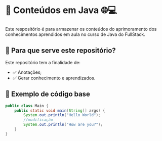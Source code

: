 # 🌟 Conteúdos em Java 🌐💻
###

Este respositório é para armazenar os conteúdos do aprimoramento dos conhecimentos aprendidos em aula no curso de Java do FullStack.

## 🧠 Para que serve este repositório?

Este repositório tem a finalidade de:

- ✅ Anotações;
- ✅ Gerar conhecimento e aprendizados.


## 🧩 Exemplo de código base
```Java
public class Main {
    public static void main(String[] args) {
        System.out.println("Hello World");
        //modificação
        System.out.println("How are you?");
    }
}
```
